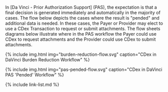 

In [Da Vinci - Prior Authorization Support] (PAS), the expectation is that a final decision is generated immediately and automatically in the majority of cases.  The flow below depicts the cases where the result is "pended" and additional data is needed.  In these cases, the Payer or Provider may elect to use a CDex Transaction to request or submit attachments.  The flow sheets diagrams below illustrate where in the PAS workflow the Payer could use CDex to request attachments and the Provider could use CDex to submit attachments.

{% include img.html img="burden-reduction-flow.svg" caption="CDex in DaVinci Burden Reduction Workflow" %}

{% include img.html img="pas-pended-flow.svg" caption="CDex in DaVinci PAS 'Pended' Workflow" %}

{% include link-list.md %}